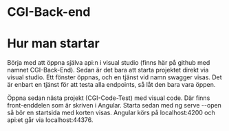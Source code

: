 # CGI-Back-end

# Hur man startar
Börja med att öppna själva api:n i visual studio (finns här på github med namnet CGI-Back-End). Sedan är det bara att starta projektet direkt via visual studio.
Ett fönster öppnas, och en tjänst vid namn swagger visas. Det är enbart en tjänst för att testa alla endpoints, så låt den bara vara öppen.

Öppna sedan nästa projekt (CGI-Code-Test) med visual code. Där finns front-enddelen som är skriven i Angular. Starta sedan med ng serve --open så bör en startsida med korten visas. Angular körs på localhost:4200 och api:et går via localhost:44376.
